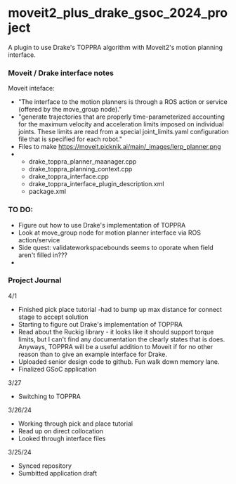 # moveit2_plus_drake_gsoc_2024_project
A plugin to use Drake's TOPPRA algorithm with Moveit2's motion planning interface.

### Moveit / Drake interface notes
Moveit inteface:
* "The interface to the motion planners is through a ROS action or service (offered by the move_group node)."
* "generate trajectories that are properly time-parameterized accounting for the maximum velocity and acceleration limits imposed on individual joints. These limits are read from a special joint_limits.yaml configuration file that is specified for each robot."
* Files to make https://moveit.picknik.ai/main/_images/lerp_planner.png
* * drake_toppra_planner_maanager.cpp
  * drake_toppra_planning_context.cpp
  * drake_toppra_interface.cpp
  * drake_toppra_interface_plugin_description.xml
  * package.xml
    
### TO DO:
* Figure out how to use Drake's implementation of TOPPRA
* Look at move_group node for motion planner interface via ROS action/service
* Side quest: validateworkspacebounds seems to oporate when field aren't filled in???
* 

### Project Journal
4/1
* Finished pick place tutorial -had to bump up max distance for connect stage to accept solution
* Starting to figure out Drake's implementation of TOPPRA
* Read about the Ruckig library - it looks like it should support torque limits, but I can't find any documentation the clearly states that is does. Anyways, TOPPRA will be a useful addition to Moveit if for no other reason than to give an example interface for Drake.
* Uploaded senior design code to github. Fun walk down memory lane.
* Finalized GSoC application

3/27
* Switching to TOPPRA

3/26/24
* Working through pick and place tutorial
* Read up on direct collocation
* Looked through interface files

3/25/24
* Synced repository
* Sumbitted application draft
